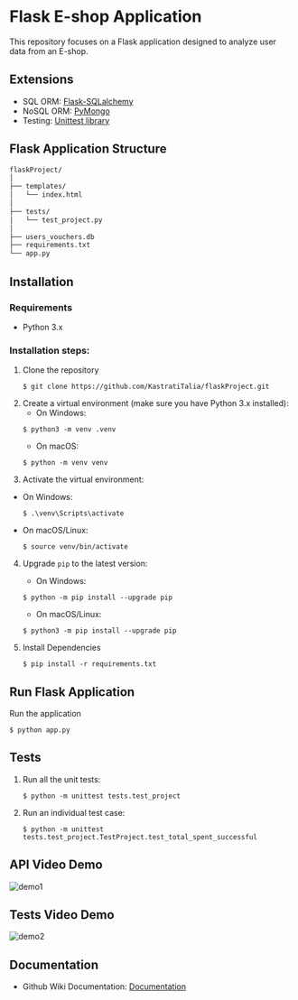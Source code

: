 
# Flask E-shop Application
This repository focuses on a Flask application designed to analyze user data from an E-shop.

## Extensions
- SQL ORM: [Flask-SQLalchemy](https://flask-sqlalchemy.palletsprojects.com/en/3.1.x/)
- NoSQL ORM: [PyMongo](https://pymongo.readthedocs.io/en/stable/)
- Testing: [Unittest library](https://docs.python.org/3/library/unittest.html)
  
## Flask Application Structure
```markdown
flaskProject/
│
├── templates/
│   └── index.html
│
├── tests/
│   └── test_project.py
│
├── users_vouchers.db
├── requirements.txt
└── app.py
```


## Installation
### Requirements
- Python 3.x
### Installation steps:
1. Clone the repository
   ```
   $ git clone https://github.com/KastratiTalia/flaskProject.git
   ```
2. Create a virtual environment (make sure you have Python 3.x installed):
   - On Windows:
   ```
   $ python3 -m venv .venv
   ```
   - On macOS:
   ```
   $ python -m venv venv
   ```
3. Activate the virtual environment:
  - On Windows:
    ```
    $ .\venv\Scripts\activate
    ```
  - On macOS/Linux:
     ```
     $ source venv/bin/activate
     ```
4. Upgrade `pip` to the latest version:
    - On Windows:
    ```
    $ python -m pip install --upgrade pip
    ```
    - On macOS/Linux:
    ```
    $ python3 -m pip install --upgrade pip
    ```
  
5. Install Dependencies
   
   ```
   $ pip install -r requirements.txt
   ```
   
## Run Flask Application
   Run the application
   ```
   $ python app.py
   ```

## Tests
  1. Run all the unit tests:
     ```
     $ python -m unittest tests.test_project
     ```
  2. Run an individual test case:
     ```
     $ python -m unittest tests.test_project.TestProject.test_total_spent_successful
     ```
## API Video Demo
![demo1](https://github.com/KastratiTalia/flaskProject/assets/93604292/5bf009db-cd9d-40bb-8c20-a782fcd41e65)

## Tests Video Demo
![demo2](https://github.com/KastratiTalia/flaskProject/assets/93604292/87c29584-36e7-4001-95b5-ec9d6d56b30d)

## Documentation
- Github Wiki Documentation: [Documentation](https://github.com/KastratiTalia/flaskProject/wiki)
